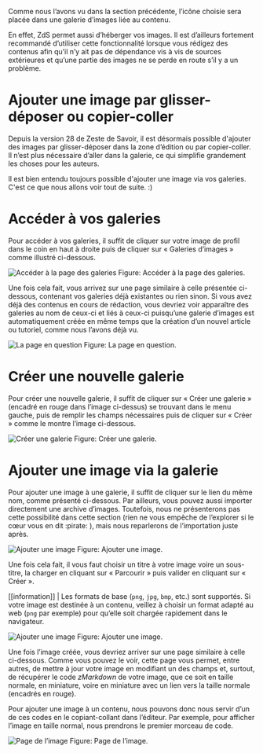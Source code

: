Comme nous l’avons vu dans la section précédente, l’icône choisie sera placée dans une galerie d’images liée au contenu.

En effet, ZdS permet aussi d’héberger vos images. Il est d’ailleurs fortement recommandé d’utiliser cette fonctionnalité lorsque vous rédigez des contenus afin qu’il n’y ait pas de dépendance vis à vis de sources extérieures et qu’une partie des images ne se perde en route s’il y a un problème.

# Ajouter une image par glisser-déposer ou copier-coller 

Depuis la version 28 de Zeste de Savoir, il est désormais possible d'ajouter des images par glisser-déposer dans la zone d’édition ou par copier-coller. Il n’est plus nécessaire d’aller dans la galerie, ce qui simplifie grandement les choses pour les auteurs. 

Il est bien entendu toujours possible d'ajouter une image via vos galeries. C'est ce que nous allons voir tout de suite. :)

# Accéder à vos galeries

Pour accéder à vos galeries, il suffit de cliquer sur votre image de profil dans le coin en haut à droite puis de cliquer sur « Galeries d’images » comme illustré ci-dessous.

![Accéder à la page des galeries](/media/galleries/1121/d9df4f5d-f284-4bc5-bead-e87b7842bfb6.png)
Figure: Accéder à la page des galeries. 

Une fois cela fait, vous arrivez sur une page similaire à celle présentée ci-dessous, contenant vos galeries déjà existantes ou rien sinon. Si vous avez déjà des contenus en cours de rédaction, vous devriez voir apparaître des galeries au nom de ceux-ci et liés à ceux-ci puisqu’une galerie d’images est automatiquement créée en même temps que la création d’un nouvel article ou tutoriel, comme nous l’avons déjà vu.

![La page en question](/media/galleries/1121/3a08ab34-e20e-4481-b3c5-034602ef4480.png)
Figure: La page en question.

# Créer une nouvelle galerie

Pour créer une nouvelle galerie, il suffit de cliquer sur « Créer une galerie » (encadré en rouge dans l’image ci-dessus) se trouvant dans le menu gauche, puis de remplir les champs nécessaires puis de cliquer sur « Créer » comme le montre l’image ci-dessous. 

![Créer une galerie](/media/galleries/1121/8bf7551e-9739-4545-979a-eb7c7892be29.png)
Figure: Créer une galerie.

# Ajouter une image via la galerie

Pour ajouter une image à une galerie, il suffit de cliquer sur le lien du même nom, comme présenté ci-dessous. Par ailleurs, vous pouvez aussi importer directement une archive d’images. Toutefois, nous ne présenterons pas cette possibilité dans cette section (rien ne vous empêche de l’explorer si le cœur vous en dit :pirate: ), mais nous reparlerons de l’importation juste après.

![Ajouter une image](/media/galleries/1121/ea29309a-8c63-484b-a876-4ea242e0c2ff.png)
Figure: Ajouter une image.

Une fois cela fait, il vous faut choisir un titre à votre image voire un sous-titre, la charger en cliquant sur « Parcourir » puis valider en cliquant sur « Créer ».

[[information]]
| Les formats de base (`png`, `jpg`, `bmp`, etc.) sont supportés. Si votre image est destinée à un contenu, veillez à choisir un format adapté au web (`png` par exemple) pour qu’elle soit chargée rapidement dans le navigateur.

![Ajouter une image](/media/galleries/1121/e7a43c83-0bb4-4437-b0d3-9458ff082969.png)
Figure: Ajouter une image.

Une fois l’image créée, vous devriez arriver sur une page similaire à celle ci-dessous. Comme vous pouvez le voir, cette page vous permet, entre autres, de mettre à jour votre image en modifiant un des champs et, surtout, de récupérer le code *zMarkdown* de votre image, que ce soit en taille normale, en miniature, voire en miniature avec un lien vers la taille normale (encadrés en rouge).

Pour ajouter une image à un contenu, nous pouvons donc nous servir d’un de ces codes en le copiant-collant dans l’éditeur. Par exemple, pour afficher l’image en taille normal, nous prendrons le premier morceau de code.

![Page de l’image](/media/galleries/1121/528bd77c-909e-41c6-8329-81be25db6aad.png)
Figure: Page de l’image.